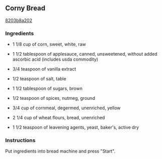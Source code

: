 ## Corny Bread

[8203b8a202](https://recipeland.com/recipe/v/corny-bread-34685)

### Ingredients

 - 1 1/8 cup of corn, sweet, white, raw

 - 1 1/2 tablespoon of applesauce, canned, unsweetened, without added ascorbic acid (includes usda commodity)

 - 3/4 teaspoon of vanilla extract

 - 1/2 teaspoon of salt, table

 - 1 1/2 tablespoon of sugars, brown

 - 1/2 teaspoon of spices, nutmeg, ground

 - 3/4 cup of cornmeal, degermed, unenriched, yellow

 - 2 1/4 cup of wheat flours, bread, unenriched

 - 1 1/2 teaspoon of leavening agents, yeast, baker's, active dry

### Instructions

Put ingredients into bread machine and press "Start".